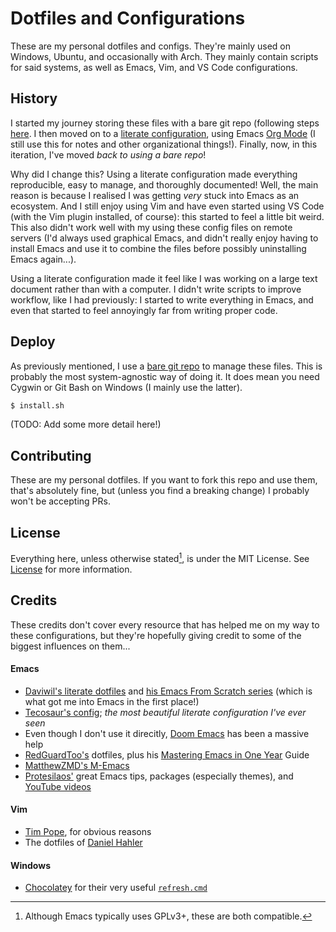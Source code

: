 # Dotfiles and Configurations

These are my personal dotfiles and configs.
They're mainly used on Windows, Ubuntu, and
occasionally with Arch. They mainly contain
scripts for said systems, as well as Emacs, Vim,
and VS Code configurations.

## History

I started my journey storing these files with a
bare git repo (following steps
[here](https://www.atlassian.com/git/tutorials/dotfiles).
I then moved on to a [literate
configuration](https://en.wikipedia.org/wiki/Literate_programming),
using Emacs [Org Mode](https://orgmode.org/) (I
still use this for notes and other organizational
things!). Finally, now, in this iteration, I've
moved *back to using a bare repo*!

Why did I change this? Using a literate
configuration made everything reproducible, easy
to manage, and thoroughly documented! Well, the
main reason is because I realised I was getting
*very* stuck into Emacs as an ecosystem. And I
still enjoy using Vim and have even started using
VS Code (with the Vim plugin installed, of course):
this started to feel a little bit weird. This also
didn't work well with my using these config files
on remote servers (I'd always used graphical
Emacs, and didn't really enjoy having to install
Emacs and use it to combine the files before
possibly uninstalling Emacs again...).

Using a literate configuration made it feel like I
was working on a large text document rather than
with a computer. I didn't write scripts to improve
workflow, like I had previously: I started to
write everything in Emacs, and even that started
to feel annoyingly far from writing proper code.

## Deploy

As previously mentioned, I use a [bare git repo](https://www.atlassian.com/git/tutorials/dotfiles) to
manage these files. This is probably the most
system-agnostic way of doing it. It does mean you
need Cygwin or Git Bash on Windows (I mainly use
the latter).

```sh
$ install.sh
```

(TODO: Add some more detail here!)

## Contributing

These are my personal dotfiles. If you want to
fork this repo and use them, that's absolutely
fine, but (unless you find a breaking change) I
probably won't be accepting PRs.

## License

Everything here, unless otherwise stated[^1], is under
the MIT License. See [License](/LICENSE) for more
information.

[^1]: Although Emacs typically uses GPLv3+, these are both
compatible.

## Credits

These credits don't cover every resource that has
helped me on my way to these configurations, but
they're hopefully giving credit to some of the
biggest influences on them...

#### Emacs

- [Daviwil's literate
  dotfiles](https://github.com/daviwil/dotfiles)
  and [his Emacs From Scratch
  series](https://github.com/daviwil/emacs-from-scratch)
  (which is what got me into Emacs in the first
  place!)
- [Tecosaur's
  config](https://tecosaur.github.io/emacs-config/config.html);
  *the most beautiful literate configuration I've
  ever seen*
- Even though I don't use it direcitly, [Doom
  Emacs](https://github.com/doomemacs/doomemacs)
  has been a massive help
- [RedGuardToo's](https://github.com/redguardtoo/emacs.d)
  dotfiles, plus his [Mastering Emacs in One
  Year](https://github.com/redguardtoo/mastering-emacs-in-one-year-guide)
  Guide
- [MatthewZMD's
  M-Emacs](https://github.com/MatthewZMD/.emacs.d)
- [Protesilaos'](https://protesilaos.com/emacs/dotemacs)
  great Emacs tips, packages (especially themes),
  and [YouTube
  videos](https://www.youtube.com/@protesilaos)

#### Vim

- [Tim Pope](https://github.com/tpope), for
  obvious reasons
- The dotfiles of [Daniel
  Hahler](https://github.com/blueyed)

#### Windows

- [Chocolatey](https://chocolatey.org/) for their
  very useful
  [`refresh.cmd`](https://github.com/chocolatey/choco/blob/develop/src/chocolatey.resources/redirects/RefreshEnv.cmd)
